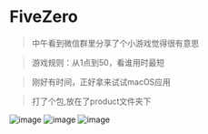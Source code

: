 # FiveZero

>  中午看到微信群里分享了个小游戏觉得很有意思

> 游戏规则：从1点到50，看谁用时最短

> 刚好有时间，正好拿来试试macOS应用


> 打了个包,放在了product文件夹下

![image](https://github.com/hapiii/FiveZero/blob/master/imgs/one.png)
![image](https://github.com/hapiii/FiveZero/blob/master/imgs/two.png)
![image](https://github.com/hapiii/FiveZero/blob/master/imgs/three.png)

